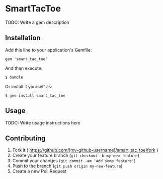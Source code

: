 # SmartTacToe

TODO: Write a gem description

## Installation

Add this line to your application's Gemfile:

    gem 'smart_tac_toe'

And then execute:

    $ bundle

Or install it yourself as:

    $ gem install smart_tac_toe

## Usage

TODO: Write usage instructions here

## Contributing

1. Fork it ( https://github.com/[my-github-username]/smart_tac_toe/fork )
2. Create your feature branch (`git checkout -b my-new-feature`)
3. Commit your changes (`git commit -am 'Add some feature'`)
4. Push to the branch (`git push origin my-new-feature`)
5. Create a new Pull Request
